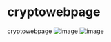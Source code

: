 # cryptowebpage
cryptowebpage
![image](https://github.com/user-attachments/assets/b90dad86-d041-4f76-938a-26b1fb1cd05e)
![image](https://github.com/user-attachments/assets/b389aa0e-2b34-42a6-958a-b1dab6a6048c)
